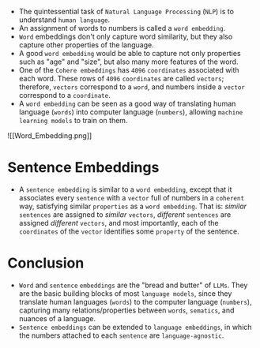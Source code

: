 - The quintessential task of `Natural Language Processing` (`NLP`) is to understand `human language`.
- An assignment of words to numbers is called a `word embedding`.
- `Word` embeddings don't only capture word similarity, but they also capture other properties of the language.
- A good `word embedding` would be able to capture not only properties such as "age" and "size", but also many more features of the word.
- One of the `Cohere embeddings` has `4096` `coordinates` associated with each word. These rows of `4096` `coordinates` are called `vectors`; therefore, `vectors` correspond to a `word`, and numbers inside a `vector` correspond to a `coordinate`.
- A `word embedding` can be seen as a good way of translating human language (`words`) into computer language (`numbers`), allowing `machine learning models` to train on them.

![[Word_Embedding.png]]

# Sentence Embeddings

- A `sentence embedding` is similar to a `word embedding`, except that it associates every `sentence` with a `vector` full of numbers in a `coherent` way, satisfying similar `properties` as a `word embedding`. That is: _similar_ `sentences` are assigned to _similar_ `vectors`, _different_ `sentences` are assigned _different_ `vectors`, and most importantly, each of the `coordinates` of the `vector` identifies some `property` of the sentence.

# Conclusion

- `Word` and `sentence` `embeddings` are the "bread and butter" of `LLMs`. They are the basic building blocks of most `language models`, since they translate human languages (`words`) to the computer language (`numbers`), capturing many relations/properties between `words`, `sematics`, and nuances of a language.
- `Sentence embeddings` can be extended to `language embeddings`, in which the numbers attached to each `sentence` are `language-agnostic`.